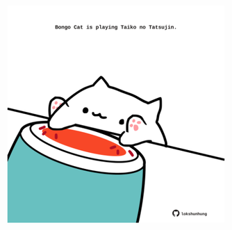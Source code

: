 <!-- built at 16/04/2022, 17:02:55 UTC -->
<p align="center">
  <img width="500" height="500" src="./ReadmeImage.svg">
</p>
